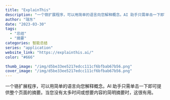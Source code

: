 ```yaml
---
title: "ExplainThis"
description: "一个铬扩展程序，可以用简单的语言向您解释概念。AI 助手只需单击一下即可提供整个页面的摘要。当您没有太多时间或想要内容的"
author: "瑞东"
date: "2023-03-30"
tags:
  - "总结"
  - "摘要"
categories: 智能总结
series: "application"
website_link: "https://explainthis.ai/"
color: "#666"

thumb_image: "/img/d5be33ee5217edcc111cf6bfbab67b56.png"
cover_image: "/img/d5be33ee5217edcc111cf6bfbab67b56.png"
---
```


一个铬扩展程序，可以用简单的语言向您解释概念。AI 助手只需单击一下即可提供整个页面的摘要。当您没有太多时间或想要内容的简明摘要时，这很有用。 